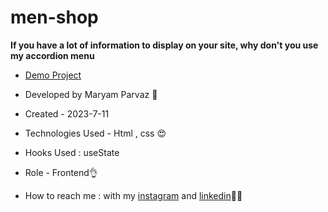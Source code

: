 # men-shop

**If you have a lot of information to display on your site, why don't you use my accordion menu**



- [Demo Project]( https://maryamparvaz.github.io/men-shop/)

- Developed by Maryam Parvaz 🙎

- Created - 2023-7-11

- Technologies Used - Html , css 😍

- Hooks Used : useState 

- Role - Frontend👌

- How to reach me : with my [instagram](https://www.instagram.com/maryamparvaz_web) and [linkedin](https://www.linkedin.com/in/maryamparvaz)👩‍💻

